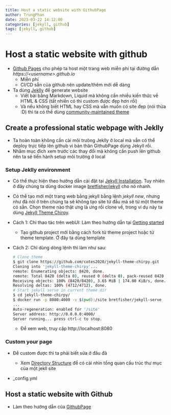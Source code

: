 ```yaml
---
title: Host a static website with GithubPage
author: TrungPhan
date: 2023-03-22 14:12:00 
categories: [jekyll, github]
tags: [jekyll, github]
---
```


# Host a static website with github

- [Github Pages](https://pages.github.com/) cho phép ta host một trang web miễn phí tại đường dẫn *https://\<username\>.github.io*
  - Miễn phí
  - CI/CD sẵn của github nên update/thêm mới dễ dàng
- Ta dùng [Jeklly](https://jekyllrb.com/) để generate website
  - Viết bài bằng Markdown, Liquid mà không cần nhiều kiến thức về HTML & CSS (tất nhiền có thì custom được đẹp hơn rồi)
  - Và nếu không biết HTML hay CSS mà vẫn muốn có site đẹp (nói thừa :D) thì ta có thể dùng [community-maintained theme](https://jekyllrb.com/docs/themes/)

## Create a professional static webpage with Jeklly

- Ta hoàn toàn không cần cài môi trưòng Jeklly ở local mà vẫn có thể deploy trực tiếp lên github vì bản thân GithubPage dùng Jekyll rồi.
- Nhằm mục đích xem trước các thay đổi mà không cần push lên github nên ta sẽ tiến hành setup môi trường ở local

### Setup Jeklly environment

- Có thể thực hiện theo hướng dẫn cài đặt tại [Jekyll Installation](https://jekyllrb.com/docs/installation/). Tuy nhiên ở đây chúng ta dùng docker image [bretfisher/jekyll](https://hub.docker.com/r/bretfisher/jekyll) cho nó nhanh.

- Có thể tạo mới một trang web bằng jekyll bằng lệnh *jekyll new*, nhưng như đã nói ở trên chúng ta sẽ không tạo site từ đầu mà sẽ từ một theme có sẵn. Chọn theme nào thật ưng là ưng rồi clone về, trong ví dụ này ta dùng [Jekyll Theme Chirpy](https://github.com/cotes2020/jekyll-theme-chirpy).

- Cách 1: Chỉ thao tác trên webUI: Làm theo hướng dẫn tại [Getting started](https://chirpy.cotes.page/posts/getting-started/)
  -  Tạo github project mới bằng cách fork từ theme project hoặc từ theme template. Ở đây ta dùng template
  
  
- Cách 2: Chỉ dùng dòng lệnh thì làm như sau:

    ```bash
    # Clone theme
    $ git clone https://github.com/cotes2020/jekyll-theme-chirpy.git
    Cloning into 'jekyll-theme-chirpy'...
    remote: Enumerating objects: 8420, done.
    remote: Total 8420 (delta 0), reused 0 (delta 0), pack-reused 8420
    Receiving objects: 100% (8420/8420), 3.65 MiB | 174.00 KiB/s, done.
    Resolving deltas: 100% (4712/4712), done.
    # Start jekyll serve in current theme dir
    $ cd jekyll-theme-chirpy/
    $ docker run -p 8080:4000 -v $(pwd):/site bretfisher/jekyll-serve
    ...
    Auto-regeneration: enabled for '/site'
    Server address: http://0.0.0.0:4000/
    Server running... press ctrl-c to stop.

    ```

    - Để xem web, truy cập http://localhost:8080

### Custom your page

- Để custom được thì ta phải biết sửa ở đâu đã
  - Xem [Directory Structure](https://jekyllrb.com/docs/structure/) để có cái nhìn tổng quan cấu trúc thư mục của một jekll site

- _config.yml

## Host a static website with Github

- Làm theo hướng dẫn của [GithubPage](https://pages.github.com/)
